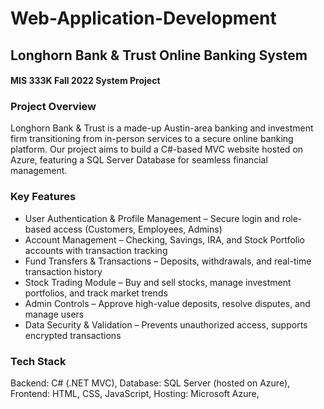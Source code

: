 # Web-Application-Development

## Longhorn Bank & Trust Online Banking System

#### MIS 333K Fall 2022 System Project

### Project Overview
Longhorn Bank & Trust is a made-up Austin-area banking and investment firm transitioning from in-person services to a secure online banking platform. Our project aims to build a C#-based MVC website hosted on Azure, featuring a SQL Server Database for seamless financial management.

### Key Features
- User Authentication & Profile Management – Secure login and role-based access (Customers, Employees, Admins)
- Account Management – Checking, Savings, IRA, and Stock Portfolio accounts with transaction tracking
- Fund Transfers & Transactions – Deposits, withdrawals, and real-time transaction history
- Stock Trading Module – Buy and sell stocks, manage investment portfolios, and track market trends
- Admin Controls – Approve high-value deposits, resolve disputes, and manage users
- Data Security & Validation – Prevents unauthorized access, supports encrypted transactions

### Tech Stack
Backend: C# (.NET MVC),
Database: SQL Server (hosted on Azure),
Frontend: HTML, CSS, JavaScript,
Hosting: Microsoft Azure,
